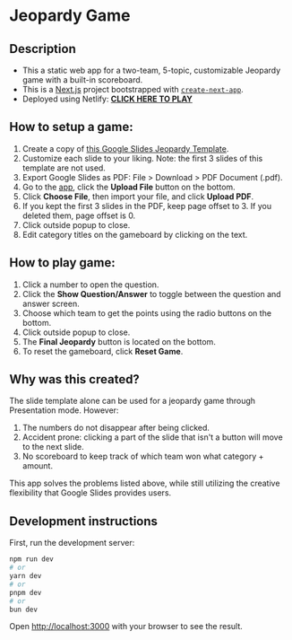 # Jeopardy Game

## Description
- This a static web app for a two-team, 5-topic, customizable Jeopardy game with a built-in scoreboard.
- This is a [Next.js](https://nextjs.org/) project bootstrapped with [`create-next-app`](https://github.com/vercel/next.js/tree/canary/packages/create-next-app).
- Deployed using Netlify: [**CLICK HERE TO PLAY**](https://boisterous-empanada-e86c26.netlify.app/)

## How to setup a game:
1) Create a copy of [this Google Slides Jeopardy Template](https://docs.google.com/presentation/d/1N_5IbXUY3y2PCuhFQ0YA7ZuREwC7ew1Q3fyILBnEBQA/edit#slide=id.p).
2) Customize each slide to your liking. Note: the first 3 slides of this template are not used.
3) Export Google Slides as PDF: File > Download > PDF Document (.pdf).
4) Go to the [app](https://boisterous-empanada-e86c26.netlify.app/), click the **Upload File** button on the bottom.
5) Click **Choose File**, then import your file, and click **Upload PDF**.
6) If you kept the first 3 slides in the PDF, keep page offset to 3. If you deleted them, page offset is 0.
7) Click outside popup to close.
8) Edit category titles on the gameboard by clicking on the text.

## How to play game:
1) Click a number to open the question.
2) Click the **Show Question/Answer** to toggle between the question and answer screen.
3) Choose which team to get the points using the radio buttons on the bottom.
4) Click outside popup to close.
5) The **Final Jeopardy** button is located on the bottom.
6) To reset the gameboard, click **Reset Game**.

## Why was this created?
The slide template alone can be used for a jeopardy game through Presentation mode. However:
1) The numbers do not disappear after being clicked.
2) Accident prone: clicking a part of the slide that isn't a button will move to the next slide.
3) No scoreboard to keep track of which team won what category + amount.

This app solves the problems listed above, while still utilizing the creative flexibility that Google Slides provides users.

## Development instructions

First, run the development server:

```bash
npm run dev
# or
yarn dev
# or
pnpm dev
# or
bun dev
```
Open [http://localhost:3000](http://localhost:3000) with your browser to see the result.


